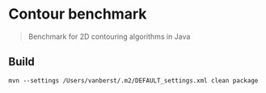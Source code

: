 # Contour benchmark
> Benchmark for 2D contouring algorithms in Java

## Build
```
mvn --settings /Users/vanberst/.m2/DEFAULT_settings.xml clean package 
```
